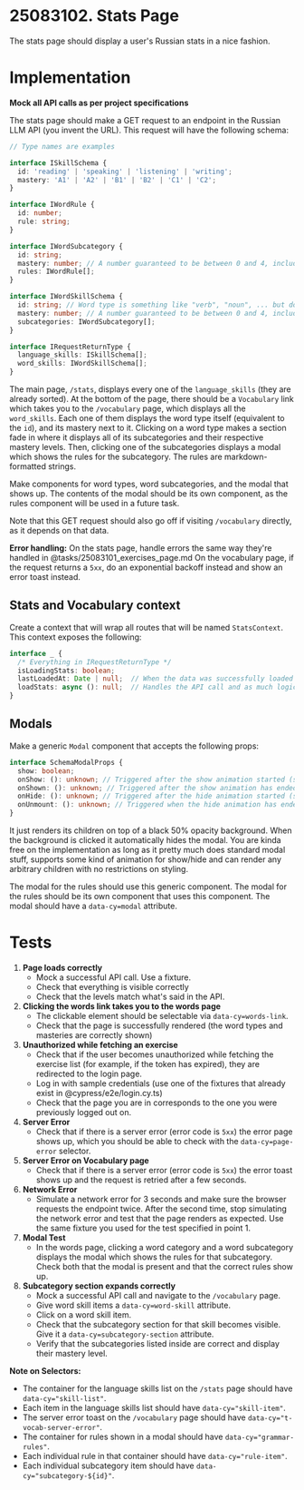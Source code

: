 # 25083102. Stats Page

The stats page should display a user's Russian stats in a nice fashion.

# Implementation

**Mock all API calls as per project specifications**

The stats page should make a GET request to an endpoint in the Russian LLM API (you invent the URL). This request will have the following schema:

```ts
// Type names are examples

interface ISkillSchema {
  id: 'reading' | 'speaking' | 'listening' | 'writing';
  mastery: 'A1' | 'A2' | 'B1' | 'B2' | 'C1' | 'C2';
}

interface IWordRule {
  id: number;
  rule: string;
}

interface IWordSubcategory {
  id: string;
  mastery: number; // A number guaranteed to be between 0 and 4, included.
  rules: IWordRule[];
}

interface IWordSkillSchema {
  id: string; // Word type is something like "verb", "noun", ... but do not type it as an enum.
  mastery: number; // A number guaranteed to be between 0 and 4, included.
  subcategories: IWordSubcategory[];
}

interface IRequestReturnType {
  language_skills: ISkillSchema[];
  word_skills: IWordSkillSchema[];
}
```

The main page, `/stats`, displays every one of the `language_skills` (they are already sorted). At the bottom of the page, there should be a `Vocabulary` link which takes you to the `/vocabulary` page, which displays all the `word_skills`. Each one of them displays the word type itself (equivalent to the `id`), and its mastery next to it. Clicking on a word type makes a section fade in where it displays all of its subcategories and their respective mastery levels. Then, clicking one of the subcategories displays a modal which shows the rules for the subcategory. The rules are markdown-formatted strings.

Make components for word types, word subcategories, and the modal that shows up. The contents of the modal should be its own component, as the rules component will be used in a future task.

Note that this GET request should also go off if visiting `/vocabulary` directly, as it depends on that data.

**Error handling:** On the stats page, handle errors the same way they're handled in @tasks/25083101_exercises_page.md
On the vocabulary page, if the request returns a `5xx`, do an exponential backoff instead and show an error toast instead.

## Stats and Vocabulary context

Create a context that will wrap all routes that will be named `StatsContext`. This context exposes the following:

```ts
interface _ {
  /* Everything in IRequestReturnType */
  isLoadingStats: boolean;
  lastLoadedAt: Date | null;  // When the data was successfully loaded
  loadStats: async (): null;  // Handles the API call and as much logic as it can behind it, pretty much.
}
```

## Modals

Make a generic `Modal` component that accepts the following props:

```ts
interface SchemaModalProps {
  show: boolean;
  onShow: (): unknown; // Triggered after the show animation started (show has just turned `true` when it was `false`).
  onShown: (): unknown; // Triggered after the show animation has ended
  onHide: (): unknown; // Triggered after the hide animation started (show has just turned `false` when it was `true`), or when an action happened that makes the modal close (e.g. click outside the background).
  onUnmount: (): unknown; // Triggered when the hide animation has ended.
}
```

It just renders its children on top of a black 50% opacity background. When the background is clicked it automatically hides the modal. You are kinda free on the implementation as long as it pretty much does standard modal stuff, supports some kind of animation for show/hide and can render any arbitrary children with no restrictions on styling.

The modal for the rules should use this generic component. The modal for the rules should be its own component that uses this component. The modal should have a `data-cy=modal` attribute.

# Tests

1. **Page loads correctly**
   - Mock a successful API call. Use a fixture.
   - Check that everything is visible correctly
   - Check that the levels match what's said in the API.
2. **Clicking the words link takes you to the words page**
   - The clickable element should be selectable via `data-cy=words-link`.
   - Check that the page is successfully rendered (the word types and masteries are correctly shown)
3. **Unauthorized while fetching an exercise**
   - Check that if the user becomes unauthorized while fetching the exercise list (for example, if the token has expired), they are redirected to the login page.
   - Log in with sample credentials (use one of the fixtures that already exist in @cypress/e2e/login.cy.ts)
   - Check that the page you are in corresponds to the one you were previously logged out on.
4. **Server Error**
   - Check that if there is a server error (error code is `5xx`) the error page shows up, which you should be able to check with the `data-cy=page-error` selector.
5. **Server Error on Vocabulary page**
   - Check that if there is a server error (error code is `5xx`) the error toast shows up and the request is retried after a few seconds.
6. **Network Error**
   - Simulate a network error for 3 seconds and make sure the browser requests the endpoint twice. After the second time, stop simulating the network error and test that the page renders as expected. Use the same fixture you used for the test specified in point 1.
7. **Modal Test**
   - In the words page, clicking a word category and a word subcategory displays the modal which shows the rules for that subcategory. Check both that the modal is present and that the correct rules show up.
8. **Subcategory section expands correctly**
   - Mock a successful API call and navigate to the `/vocabulary` page.
   - Give word skill items a `data-cy=word-skill` attribute.
   - Click on a word skill item.
   - Check that the subcategory section for that skill becomes visible. Give it a `data-cy=subcategory-section` attribute.
   - Verify that the subcategories listed inside are correct and display their mastery level.

**Note on Selectors:**
- The container for the language skills list on the `/stats` page should have `data-cy="skill-list"`.
- Each item in the language skills list should have `data-cy="skill-item"`.
- The server error toast on the `/vocabulary` page should have `data-cy="t-vocab-server-error"`.
- The container for rules shown in a modal should have `data-cy="grammar-rules"`.
- Each individual rule in that container should have `data-cy="rule-item"`.
- Each individual subcategory item should have `data-cy="subcategory-${id}"`.
